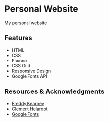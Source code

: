 # Personal Website
My personal website

## Features
* HTML
* CSS
* Flexbox
* CSS Grid
* Responsive Design
* Google Fonts API

## Resources & Acknowledgments
* [Freddy Kearney](https://unsplash.com/@fredasem)
* [Clement Helardot](https://unsplash.com/@clemhlrdt)
* [Google Fonts](https://fonts.google.com/)